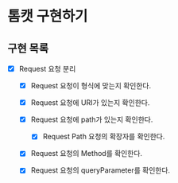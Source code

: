# 톰캣 구현하기

## 구현 목록

- [x] Request 요청 분리
  - [x] Request 요청이 형식에 맞는지 확인한다.
  - [x] Request 요청에 URI가 있는지 확인한다.
  - [x] Request 요청에 path가 있는지 확인한다.
    - [x] Request Path 요청의 확장자를 확인한다.
  - [x] Request 요청의 Method를 확인한다.
  - [x] Request 요청의 queryParameter를 확인한다.



